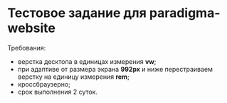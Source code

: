 # Тестовое задание для paradigma-website

Требования:
+ верстка десктопа в единицах измерения <b>vw</b>;
+ при адаптиве от размера экрана <b>992px</b> и ниже перестраиваем верстку на единицу измерения <b>rem</b>;
+ кроссбраузерно;
+ срок выполнения 2 суток.

